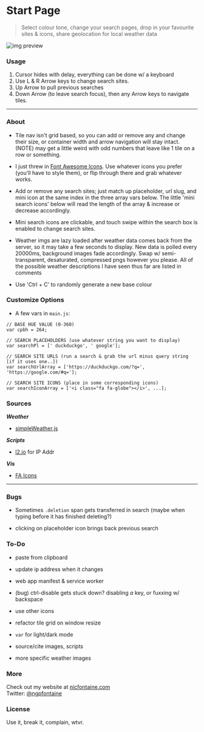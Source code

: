 # Start Page

> Select colour tone, change your search pages, drop in your favourite sites & icons, share geolocation for local weather data

![img preview](https://github.com/ngpfontaine/startp/blob/master/extra/start_screen_02.png)


### Usage

1. Cursor hides with delay, everything can be done w/ a keyboard
2. Use L & R Arrow keys to change search sites.
3. Up Arrow to pull previous searches
4. Down Arrow (to leave search focus), then any Arrow keys to navigate tiles.


---

### About
- Tile nav isn't grid based, so you can add or remove any and change their size, or container width and arrow navigation will stay intact. (NOTE) may get a little weird with odd numbers that leave like 1 tile on a row or something.

- I just threw in [Font Awesome Icons](http://fontawesome.io/get-started/). Use whatever icons you prefer (you'll have to style them), or flip through there and grab whatever works.

- Add or remove any search sites; just match up placeholder, url slug, and mini icon at the same index in the three array vars below. The little 'mini search icons' below will read the length of the array & increase or decrease accordingly.

- Mini search icons are clickable, and touch swipe within the search box is enabled to change search sites.

- Weather imgs are lazy loaded after weather data comes back from the server, so it may take a few seconds to display. New data is polled every 20000ms, background images fade accordingly. Swap w/ semi-transparent, desaturated, compressed pngs however you please. All of the possible weather descriptions I have seen thus far are listed in comments    

- Use 'Ctrl + C' to randomly generate a new base colour


### Customize Options
- A few vars in ``` main.js ```:
```
// BASE HUE VALUE (0-360)
var cpbh = 264;

// SEARCH PLACEHOLDERS (use whatever string you want to display)
var searchPl = [' duckduckgo', ' google'];

// SEARCH SITE URLS (run a search & grab the url minus query string [if it uses one..])
var searchUrlArray = ['https://duckduckgo.com/?q=', 'https://google.com/#q='];

// SEARCH SITE ICONS (place in some corresponding icons)
var searchIconArray = ['<i class="fa fa-globe"></i>', ...];
```

### Sources
***Weather***   

- [simpleWeather.js](http://simpleweatherjs.com/)

***Scripts***

- [l2.io](https://l2.io/) for IP Addr

***Vis***

- [FA Icons](http://fontawesome.io/get-started/)

----

### Bugs

- Sometimes `.deletion` span gets transferred in search (maybe when typing before it has finished deleting?)   

- clicking on placeholder icon brings back previous search


### To-Do
- paste from clipboard

- update ip address when it changes
    
- web app manifest & service worker

- (bug) ctrl-disable gets stuck down? disabling *a* key, or fuxxing w/ backspace

- use other icons

- refactor tile grid on window resize

- `var` for light/dark mode

- source/cite images, scripts

- more specific weather images

### More
Check out my website at [nicfontaine.com](https://nicfontaine.com)  
Twitter: [@ngpfontaine](https://twitter.com/ngpfontaine)

### License
Use it, break it, complain, wtvr.
